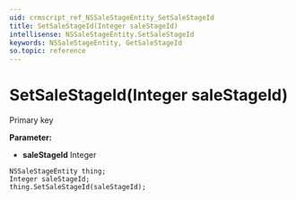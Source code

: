 ```yaml
---
uid: crmscript_ref_NSSaleStageEntity_SetSaleStageId
title: SetSaleStageId(Integer saleStageId)
intellisense: NSSaleStageEntity.SetSaleStageId
keywords: NSSaleStageEntity, GetSaleStageId
so.topic: reference
---
```


# SetSaleStageId(Integer saleStageId)

Primary key

**Parameter:** 
* **saleStageId** Integer

```crmscript
NSSaleStageEntity thing;
Integer saleStageId;
thing.SetSaleStageId(saleStageId);
```


